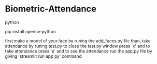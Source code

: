 # Biometric-Attendance

python

pip install opencv-python

first make a model of your face by runing the add_faces.py file
than, take attendance by runing test.py
 to close the test.py window press 'x' and to take attendance press 'a'
and to see the attendance run the app.py file by giving 'streamlit run app.py' command
